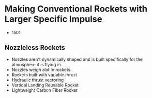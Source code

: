 # Making Conventional Rockets with Larger Specific Impulse
- 1501
## Nozzleless Rockets
- Nozzles aren't dynamically shaped and is built specifically for the atmosphere it is flying in.
- Nozzles weigh alot in rockets.
- Rockets built with variable thrust
- Hydraulic thrust vectoring
- Vertical Landing Reusable Rocket
- Lightweight Carbon Fiber Rocket
